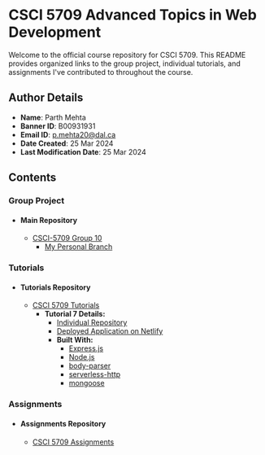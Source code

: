 # CSCI 5709 Advanced Topics in Web Development

Welcome to the official course repository for CSCI 5709. This README provides organized links to the group project, individual tutorials, and assignments I've contributed to throughout the course.

## Author Details

- **Name**: Parth Mehta
- **Banner ID**: B00931931
- **Email ID**: p.mehta20@dal.ca
- **Date Created**: 25 Mar 2024
- **Last Modification Date**: 25 Mar 2024

## Contents

### Group Project

- #### Main Repository
  - [CSCI-5709 Group 10](https://git.cs.dal.ca/asolanki/csci-5709_grp-10)
    - [My Personal Branch](https://git.cs.dal.ca/asolanki/csci-5709_grp-10/-/tree/Parth?ref_type=heads)

### Tutorials

- #### Tutorials Repository
  - [CSCI 5709 Tutorials](https://git.cs.dal.ca/mehta1/csci-5709-tutorials)
    - **Tutorial 7 Details:**
      - [Individual Repository](https://git.cs.dal.ca/mehta1/csci-5709-tutorials/-/tree/main/Tutorial7?ref_type=heads)
      - [Deployed Application on Netlify](https://tutorial-7-parth-mehta-b00931931.netlify.app/)
      - **Built With:**
        - [Express.js](https://expressjs.com/)
        - [Node.js](https://nodejs.org/)
        - [body-parser](https://www.npmjs.com/package/body-parser)
        - [serverless-http](https://www.npmjs.com/package/serverless-http)
        - [mongoose](https://mongoosejs.com/)

### Assignments

- #### Assignments Repository
  - [CSCI 5709 Assignments](https://git.cs.dal.ca/mehta1/csci-5709-assignments/-/tree/main)
